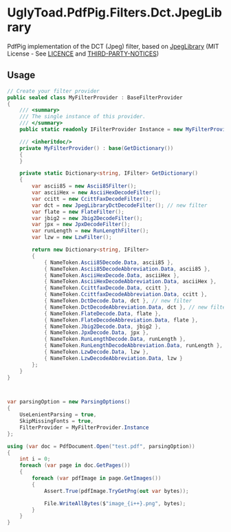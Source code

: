 # UglyToad.PdfPig.Filters.Dct.JpegLibrary

PdfPig implementation of the DCT (Jpeg) filter, based on [JpegLibrary](https://github.com/yigolden/JpegLibrary) (MIT License - See [LICENCE](https://github.com/BobLd/UglyToad.PdfPig.Filters.Dct.JpegLibrary/blob/master/UglyToad.PdfPig.Filters.Dct.JpegLibrary/Jpeg/LICENSE) and [THIRD-PARTY-NOTICES](https://github.com/BobLd/UglyToad.PdfPig.Filters.Dct.JpegLibrary/blob/master/UglyToad.PdfPig.Filters.Dct.JpegLibrary/Jpeg/THIRD-PARTY-NOTICES.md))

## Usage
```csharp
// Create your filter provider
public sealed class MyFilterProvider : BaseFilterProvider
{
    /// <summary>
    /// The single instance of this provider.
    /// </summary>
    public static readonly IFilterProvider Instance = new MyFilterProvider();

    /// <inheritdoc/>
    private MyFilterProvider() : base(GetDictionary())
    {
    }

    private static Dictionary<string, IFilter> GetDictionary()
    {
        var ascii85 = new Ascii85Filter();
        var asciiHex = new AsciiHexDecodeFilter();
        var ccitt = new CcittFaxDecodeFilter();
        var dct = new JpegLibraryDctDecodeFilter(); // new filter
        var flate = new FlateFilter();
        var jbig2 = new Jbig2DecodeFilter();
        var jpx = new JpxDecodeFilter();
        var runLength = new RunLengthFilter();
        var lzw = new LzwFilter();

        return new Dictionary<string, IFilter>
        {
            { NameToken.Ascii85Decode.Data, ascii85 },
            { NameToken.Ascii85DecodeAbbreviation.Data, ascii85 },
            { NameToken.AsciiHexDecode.Data, asciiHex },
            { NameToken.AsciiHexDecodeAbbreviation.Data, asciiHex },
            { NameToken.CcittfaxDecode.Data, ccitt },
            { NameToken.CcittfaxDecodeAbbreviation.Data, ccitt },
            { NameToken.DctDecode.Data, dct }, // new filter
            { NameToken.DctDecodeAbbreviation.Data, dct }, // new filter
            { NameToken.FlateDecode.Data, flate },
            { NameToken.FlateDecodeAbbreviation.Data, flate },
            { NameToken.Jbig2Decode.Data, jbig2 },
            { NameToken.JpxDecode.Data, jpx },
            { NameToken.RunLengthDecode.Data, runLength },
            { NameToken.RunLengthDecodeAbbreviation.Data, runLength },
            { NameToken.LzwDecode.Data, lzw },
            { NameToken.LzwDecodeAbbreviation.Data, lzw }
        };
    }
}



var parsingOption = new ParsingOptions()
{
	UseLenientParsing = true,
	SkipMissingFonts = true,
	FilterProvider = MyFilterProvider.Instance
};

using (var doc = PdfDocument.Open("test.pdf", parsingOption))
{
	int i = 0;
	foreach (var page in doc.GetPages())
	{
		foreach (var pdfImage in page.GetImages())
		{
			Assert.True(pdfImage.TryGetPng(out var bytes));

			File.WriteAllBytes($"image_{i++}.png", bytes);
		}
	}
}
```
